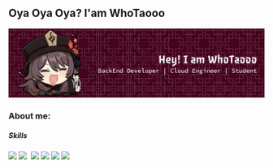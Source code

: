 ## Oya Oya Oya? I'am WhoTaooo

![WhoTaoo](img/github-header-banner.png)

### About me:


##### Skills

<img src="https://img.shields.io/badge/Amazon_Web_Services-FF9900?style=for-the-badge&logo=amazonwebservices&logoColor=white" />

<img src="https://img.shields.io/badge/Amazon%20DynamoDB-4053D6?style=for-the-badge&logo=Amazon%20DynamoDB&logoColor=white" />

<img src="" />

<img src="{BadgeURLHere}" />

<img src="{BadgeURLHere}" />

<img src="{BadgeURLHere}" />

<img src="{BadgeURLHere}" />




<!--
**WhoTaooo/WhoTaooo** is a ✨ _special_ ✨ repository because its `README.md` (this file) appears on your GitHub profile.

Here are some ideas to get you started:

- 🔭 I’m currently working on ...
- 🌱 I’m currently learning ...
- 👯 I’m looking to collaborate on ...
- 🤔 I’m looking for help with ...
- 💬 Ask me about ...
- 📫 How to reach me: ...
- 😄 Pronouns: ...
- ⚡ Fun fact: ...
-->
